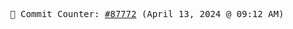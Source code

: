 <p align="center">
    <samp>
        📮 Commit Counter: <a href="https://github.com/Javascript-void0/Javascript-void0/commits/main">#87772</a> (April 13, 2024 @ 09:12 AM)
    </samp>
</p>